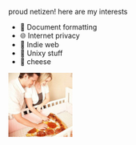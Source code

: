 proud netizen! here are my interests

- 📜 Document formatting
- 🌐 Internet privacy
- 🎸 Indie web
- 🐧 Unixy stuff
- 🧀 cheese

![](me-and-my-child.jpg)

